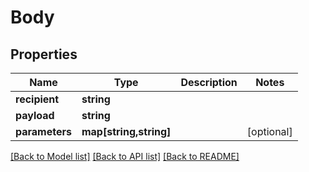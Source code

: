 # Body

## Properties
Name | Type | Description | Notes
------------ | ------------- | ------------- | -------------
**recipient** | **string** |  | 
**payload** | **string** |  | 
**parameters** | **map[string,string]** |  | [optional] 

[[Back to Model list]](../../README.md#documentation-for-models) [[Back to API list]](../../README.md#documentation-for-api-endpoints) [[Back to README]](../../README.md)

